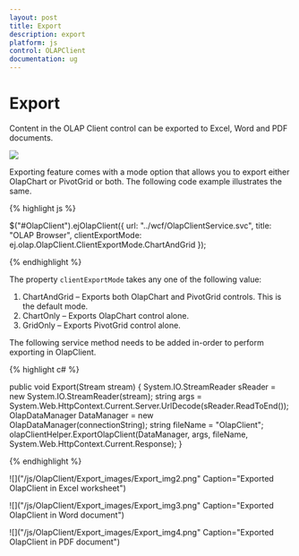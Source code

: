 ```yaml
---
layout: post
title: Export
description: export
platform: js
control: OLAPClient
documentation: ug
---
```


# Export

Content in the OLAP Client control can be exported to Excel, Word and PDF documents.

![]("/js/OlapClient/Export_images/Export_img1.png") 

Exporting feature comes with a mode option that allows you to export either OlapChart or PivotGrid or both. The following code example illustrates the same. 

{% highlight js %}

$("#OlapClient").ejOlapClient({ 
    url: "../wcf/OlapClientService.svc", 
    title: "OLAP Browser", 
    clientExportMode: ej.olap.OlapClient.ClientExportMode.ChartAndGrid
});

{% endhighlight %}

The property `clientExportMode` takes any one of the following value:

1. ChartAndGrid – Exports both OlapChart and PivotGrid controls. This is the default mode.
2. ChartOnly – Exports OlapChart control alone.
3. GridOnly – Exports PivotGrid control alone.

The following service method needs to be added in-order to perform exporting in OlapClient.

{% highlight c# %}

public void Export(Stream stream)
{
    System.IO.StreamReader sReader = new System.IO.StreamReader(stream);
    string args = System.Web.HttpContext.Current.Server.UrlDecode(sReader.ReadToEnd());
    OlapDataManager DataManager = new OlapDataManager(connectionString);
    string fileName = "OlapClient";
    olapClientHelper.ExportOlapClient(DataManager, args, fileName,
    System.Web.HttpContext.Current.Response);
}

{% endhighlight %}

![]("/js/OlapClient/Export_images/Export_img2.png" Caption="Exported OlapClient in Excel worksheet")

![]("/js/OlapClient/Export_images/Export_img3.png" Caption="Exported OlapClient in Word document")

![]("/js/OlapClient/Export_images/Export_img4.png" Caption="Exported OlapClient in PDF document")


